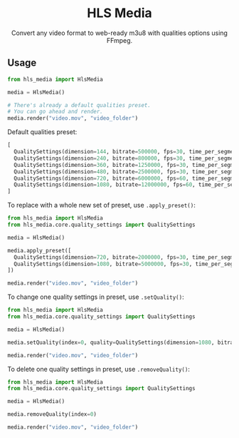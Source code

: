 <h1 align=center>
  HLS Media
</h1>
<p align=center>
  Convert any video format to web-ready m3u8 with qualities options using FFmpeg.
</p>

## Usage
```python
from hls_media import HlsMedia

media = HlsMedia()

# There's already a default qualities preset.
# You can go ahead and render.
media.render("video.mov", "video_folder")
```

Default qualities preset:
```python
[
  QualitySettings(dimension=144, bitrate=500000, fps=30, time_per_segment=5),
  QualitySettings(dimension=240, bitrate=800000, fps=30, time_per_segment=5),
  QualitySettings(dimension=360, bitrate=1250000, fps=30, time_per_segment=5),
  QualitySettings(dimension=480, bitrate=2500000, fps=30, time_per_segment=5),
  QualitySettings(dimension=720, bitrate=6000000, fps=60, time_per_segment=5),
  QualitySettings(dimension=1080, bitrate=12000000, fps=60, time_per_segment=5),
]
```

To replace with a whole new set of preset, use `.apply_preset()`:
```python
from hls_media import HlsMedia
from hls_media.core.quality_settings import QualitySettings

media = HlsMedia()

media.apply_preset([
  QualitySettings(dimension=720, bitrate=2000000, fps=30, time_per_segment=5),
  QualitySettings(dimension=1080, bitrate=5000000, fps=30, time_per_segment=5),
])

media.render("video.mov", "video_folder")
```

To change one quality settings in preset, use `.setQuality()`:
```python
from hls_media import HlsMedia
from hls_media.core.quality_settings import QualitySettings

media = HlsMedia()

media.setQuality(index=0, quality=QualitySettings(dimension=1080, bitrate=12000000, fps=60, time_per_segment=5))

media.render("video.mov", "video_folder")
```

To delete one quality settings in preset, use `.removeQuality()`:
```python
from hls_media import HlsMedia
from hls_media.core.quality_settings import QualitySettings

media = HlsMedia()

media.removeQuality(index=0)

media.render("video.mov", "video_folder")
```
